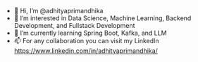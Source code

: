 - 👋 Hi, I’m @adhityaprimandhika
- 👀 I’m interested in Data Science, Machine Learning, Backend Development, and Fullstack Development
- 🌱 I’m currently learning Spring Boot, Kafka, and LLM
- 📫 For any collaboration you can visit my LinkedIn https://www.linkedin.com/in/adhityaprimandhika/

<!---
adhityaprimandhika/adhityaprimandhika is a ✨ special ✨ repository because its `README.md` (this file) appears on your GitHub profile.
You can click the Preview link to take a look at your changes.
--->
